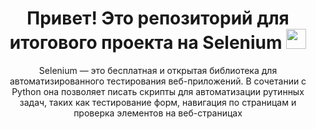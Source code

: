 <h1 align="center">Привет! Это репозиторий для итогового проекта на Selenium</a> 
<img src="https://github.com/blackcater/blackcater/raw/main/images/Hi.gif" height="32"/></h1>
<p align="center">Selenium — это бесплатная и открытая библиотека для автоматизированного тестирования веб-приложений. В сочетании с Python она позволяет писать скрипты для автоматизации рутинных задач, таких как тестирование форм, навигация по страницам и проверка элементов на веб-страницах</p>
